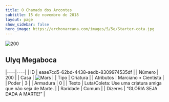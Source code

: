```yaml
---
title: O Chamado dos Arcontes
subtitle: 15 de novembro de 2018
layout: page
show_sidebar: false
hero_image: https://archonarcana.com/images/5/5e/Starter-cota.jpg
---
```


![200](https://cdn.keyforgegame.com/media/card_front/pt/341_200_CM3V8FW8C2PG_pt.png)

## Ulyq Megaboca

|----|----|
| ID | eaae7cd5-62bd-4438-aedb-8309974535df |
| Número | 200 |
| Casa | ![Mars](https://archonarcana.com/images/thumb/d/de/Mars.png/22px-Mars.png "Marte") |
| Tipo | Criatura |
| Atributos | Marciano • Cientista |
| Poder | 3 |
| Armadura | 0 |
| Texto | Luta/Coleta: Use uma criatura amiga que não seja de Marte. |
| Raridade | Comum |
| Dizeres | “GLÓRIA SEJA DADA A MARTE!” |
